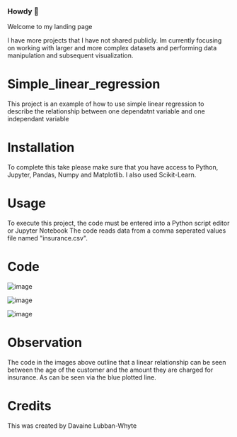### Howdy 👋

Welcome to my landing page 

I have more projects that I have not shared publicly. Im currently focusing on working with larger and more complex datasets and performing data manipulation and subsequent visualization.

# Simple_linear_regression
This project is an example of how to use simple linear regression to describe the relationship between one dependatnt variable and one independant variable

# Installation
To complete this take please make sure that you have access to Python, Jupyter, Pandas, Numpy and Matplotlib. I also used Scikit-Learn.

# Usage
To execute this project, the code must be entered into a Python script editor or Jupyter Notebook The code reads data from a comma seperated values file named "insurance.csv". 

# Code 

![image](https://github.com/Davaine57/Davaine57/assets/127690885/3bd74100-ceac-4fad-97c4-6cf7f9ee07d4)

![image](https://github.com/Davaine57/Davaine57/assets/127690885/849c8104-d4ef-4391-9c40-eefb4cbd82ea)

![image](https://github.com/Davaine57/Davaine57/assets/127690885/32bfc3c7-fc68-49cf-848b-9ecea00e43c2)

# Observation
The code in the images above outline that a linear relationship can be seen between the age of the customer and the amount they are charged for insurance. As can be seen via the blue plotted line.

# Credits
This was created by Davaine Lubban-Whyte










<!--
**Davaine57/Davaine57** is a ✨ _special_ ✨ repository because its `README.md` (this file) appears on your GitHub profile.

